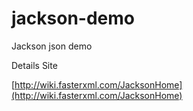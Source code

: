 # jackson-demo
Jackson json demo

Details Site

[http://wiki.fasterxml.com/JacksonHome](http://wiki.fasterxml.com/JacksonHome)
